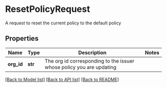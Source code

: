 # ResetPolicyRequest

A request to reset the current policy to the default policy
## Properties
Name | Type | Description | Notes
------------ | ------------- | ------------- | -------------
**org_id** | **str** | The org id corresponding to the issuer whose policy you are updating | 

[[Back to Model list]](../README.md#documentation-for-models) [[Back to API list]](../README.md#documentation-for-api-endpoints) [[Back to README]](../README.md)


